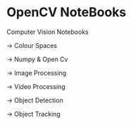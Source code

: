 # OpenCV NoteBooks
Computer Vision Notebooks

-> Colour Spaces

-> Numpy & Open Cv

-> Image Processing

-> Video Processing

-> Object Detection

-> Object Tracking
